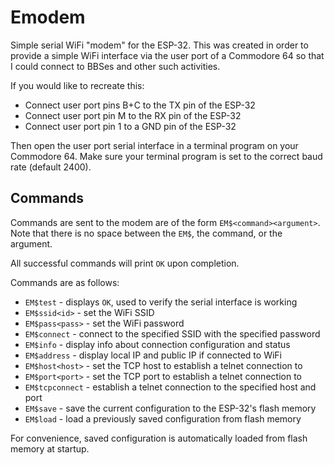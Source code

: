 # Emodem
Simple serial WiFi "modem" for the ESP-32. This was created in order to provide a simple WiFi interface via the user port of a Commodore 64 so that I could connect to BBSes and other such activities.

If you would like to recreate this:
* Connect user port pins B+C to the TX pin of the ESP-32
* Connect user port pin M to the RX pin of the ESP-32
* Connect user port pin 1 to a GND pin of the ESP-32

Then open the user port serial interface in a terminal program on your Commodore 64. Make sure your terminal program is set to the correct baud rate (default 2400).

## Commands
Commands are sent to the modem  are of the form `EM$<command><argument>`. Note that there is no space between the `EM$`, the command, or the argument.

All successful commands will print `OK` upon completion.

Commands are as follows:
* `EM$test` - displays `OK`, used to verify the serial interface is working
* `EM$ssid<id>` - set the WiFi SSID
* `EM$pass<pass>` - set the WiFi password
* `EM$connect` - connect to the specified SSID with the specified password
* `EM$info` - display info about connection configuration and status
* `EM$address` - display local IP and public IP if connected to WiFi
* `EM$host<host>` - set the TCP host to establish a telnet connection to
* `EM$port<port>` - set the TCP port to establish a telnet connection to
* `EM$tcpconnect` - establish a telnet connection to the specified host and port
* `EM$save` - save the current configuration to the ESP-32's flash memory
* `EM$load` - load a previously saved configuration from flash memory

For convenience, saved configuration is automatically loaded from flash memory at startup.
